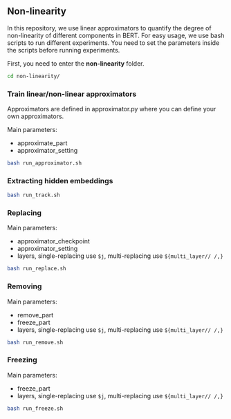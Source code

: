 ## Non-linearity 

In this repository, we use linear approximators to quantify the degree of non-linearity of different components in BERT. 
For easy usage, we use bash scripts to run different experiments.
You need to set the parameters inside the scripts before running experiments.  

First, you need to enter the **non-linearity** folder. 
```bash
cd non-linearity/
```

### Train linear/non-linear approximators

Approximators are defined in approximator.py where you can define your own approximators. 

Main parameters:
- approximate_part
- approximator_setting

```bash
bash run_approximator.sh
```

### Extracting hidden embeddings

```bash
bash run_track.sh
```

### Replacing

Main parameters:
- approximator_checkpoint
- approximator_setting
- layers, single-replacing use `$j`, multi-replacing use `${multi_layer// /,}`

```bash
bash run_replace.sh
```

### Removing

Main parameters:
- remove_part
- freeze_part
- layers, single-replacing use `$j`, multi-replacing use `${multi_layer// /,}`

```bash
bash run_remove.sh
```

### Freezing

Main parameters:
- freeze_part
- layers, single-replacing use `$j`, multi-replacing use `${multi_layer// /,}`

```bash
bash run_freeze.sh
```

